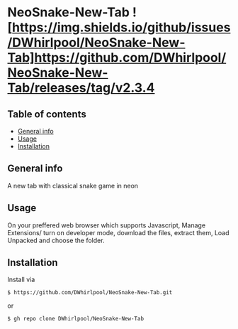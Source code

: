 # NeoSnake-New-Tab ![https://img.shields.io/github/issues/DWhirlpool/NeoSnake-New-Tab]https://github.com/DWhirlpool/NeoSnake-New-Tab/releases/tag/v2.3.4
## Table of contents
* [General info](#general-info)
* [Usage](#Usage)
* [Installation](#Installation)
## General info
A new tab with classical snake game in neon
## Usage
On your preffered web browser which supports Javascript, Manage Extensions/ turn on developer mode, download the files, extract them, Load Unpacked and choose the folder.
## Installation
Install via
```
$ https://github.com/DWhirlpool/NeoSnake-New-Tab.git
```
or
```
$ gh repo clone DWhirlpool/NeoSnake-New-Tab
```
